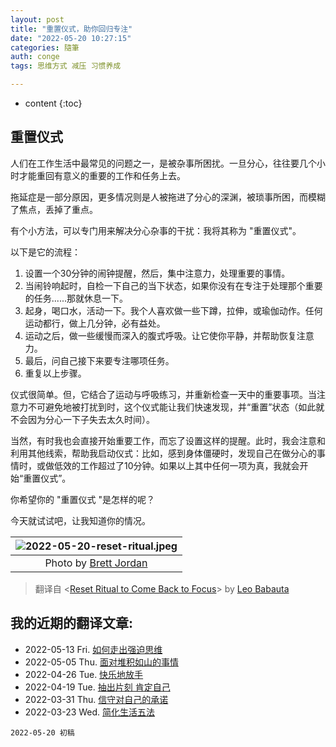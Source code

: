 ```yaml
---
layout: post
title: "重置仪式，助你回归专注"
date: "2022-05-20 10:27:15"
categories: 隨筆
auth: conge
tags: 思维方式 减压 习惯养成

---
```

* content
{:toc}

## 重置仪式

人们在工作生活中最常见的问题之一，是被杂事所困扰。一旦分心，往往要几个小时才能重回有意义的重要的工作和任务上去。

拖延症是一部分原因，更多情况则是人被拖进了分心的深渊，被琐事所困，而模糊了焦点，丢掉了重点。

有个小方法，可以专门用来解决分心杂事的干扰：我将其称为 "重置仪式"。





以下是它的流程：

1. 设置一个30分钟的闹钟提醒，然后，集中注意力，处理重要的事情。
2. 当闹铃响起时，自检一下自己的当下状态，如果你没有在专注于处理那个重要的任务......那就休息一下。
3. 起身，喝口水，活动一下。我个人喜欢做一些下蹲，拉伸，或瑜伽动作。任何运动都行，做上几分钟，必有益处。
4. 运动之后，做一些缓慢而深入的腹式呼吸。让它使你平静，并帮助恢复注意力。
5. 最后，问自己接下来要专注哪项任务。
6. 重复以上步骤。

仪式很简单。但，它结合了运动与呼吸练习，并重新检查一天中的重要事项。当注意力不可避免地被打扰到时，这个仪式能让我们快速发现，并“重置”状态（如此就不会因为分心一下子失去太久时间）。

当然，有时我也会直接开始重要工作，而忘了设置这样的提醒。此时，我会注意和利用其他线索，帮助我启动仪式：比如，感到身体僵硬时，发现自己在做分心的事情时，或做低效的工作超过了10分钟。如果以上其中任何一项为真，我就会开始“重置仪式”。

你希望你的 "重置仪式 "是怎样的呢？

今天就试试吧，让我知道你的情况。

|![2022-05-20-reset-ritual.jpeg](https://s2.loli.net/2022/05/21/ScTsL9PKXgfVh15.jpg)|
|:----:|
|Photo by [Brett Jordan](https://www.pexels.com/photo/wood-typography-photography-blur-8500465/)|

> 翻译自 <[Reset Ritual to Come Back to Focus](https://zenhabits.net/reset-ritual/)> by [Leo Babauta](https://leobabauta.com/)

## 我的近期的翻译文章:

* 2022-05-13 Fri. [如何走出强迫思维 ](https://conge.github.io/2022/05/13/obsess/)
* 2022-05-05 Thu. [面对堆积如山的事情](https://conge.github.io/2022/05/05/mountain/)  
* 2022-04-26 Tue. [快乐地放手](https://conge.github.io/2022/04/26/letting-go/)  
* 2022-04-19 Tue. [抽出片刻 肯定自己](https://conge.github.io/2022/04/19/self-acknowledge/)  
* 2022-03-31 Thu. [信守对自己的承诺](https://conge.github.io/2022/03/31/self-committed/)  
* 2022-03-23 Wed. [简化生活五法](https://conge.github.io/2022/03/23/five-ways-to-simplify/)  

```
2022-05-20 初稿
```
